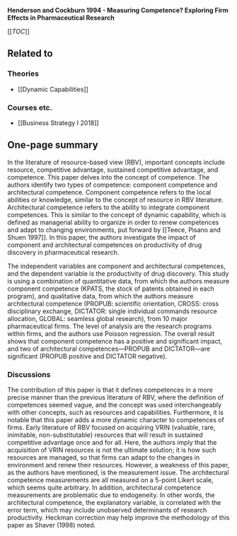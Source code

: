 **Henderson and Cockburn 1994 - Measuring Competence? Exploring Firm Effects in Pharmaceutical Research**

[[_TOC_]]

## Related to

### Theories
* [[Dynamic Capabilities]]

### Courses etc.
* [[Business Strategy I 2018]]

## One-page summary

In the literature of resource-based view (RBV), important concepts include resource, competitive advantage, sustained competitive advantage, and competence. This paper delves into the concept of competence. The authors identify two types of competence: component competence and architectural competence. Component competence refers to the local abilities or knowledge, similar to the concept of resource in RBV literature. Architectural competence refers to the ability to integrate component competences. This is similar to the concept of dynamic capability, which is defined as managerial ability to organize in order to renew competences and adapt to changing environments, put forward by [[Teece, Pisano and Shuen 1997]]. In this paper, the authors investigate the impact of component and architectural competences on productivity of drug discovery in pharmaceutical research. 

The independent variables are component and architectural competences, and the dependent variable is the productivity of drug discovery. This study is using a combination of quantitative data, from which the authors measure component competence (KPATS, the stock of patents obtained in each program), and qualitative data, from which the authors measure architectural competence (PROPUB: scientific orientation, CROSS: cross disciplinary exchange, DICTATOR: single individual commands resource allocation, GLOBAL: seamless global research), from 10 major pharmaceutical firms. The level of analysis are the research programs within firms, and the authors use Poisson regression. The overall result shows that component competence has a positive and significant impact, and two of architectural competences—PROPUB and DICTATOR—are significant (PROPUB positive and DICTATOR negative). 

### Discussions 
The contribution of this paper is that it defines competences in a more precise manner than the previous literature of RBV, where the definition of competences seemed vague, and the concept was used interchangeably with other concepts, such as resources and capabilities. Furthermore, it is notable that this paper adds a more dynamic character to competences of firms. Early literature of RBV focused on acquiring VRIN (valuable, rare, inimitable, non-substitutable) resources that will result in sustained competitive advantage once and for all. Here, the authors imply that the acquisition of VRIN resources is not the ultimate solution; it is how such resources are managed, so that firms can adapt to the changes in environment and renew their resources. However, a weakness of this paper, as the authors have mentioned, is the measurement issue. The architectural competence measurements are all measured on a 5-point Likert scale, which seems quite arbitrary. In addition, architectural competence measurements are problematic due to endogeneity. In other words, the architectural competence, the explanatory variable, is correlated with the error term, which may include unobserved determinants of research productivity. Heckman correction may help improve the methodology of this paper as Shaver (1998) noted. 